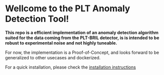 # Wellcome to the PLT Anomaly Detection Tool!

**This repo is a efficient implementation of an anomaly detection algorithm suited for the data coming from the PLT-BRIL detector, is is intended to be robust to experimental noise and not highly tuneable.**

For now, the implementation is a Proof-of-Concept, and looks forward to be generalized to other usecases and dockerized.

For a quick installation, please check the [installation instructions]()